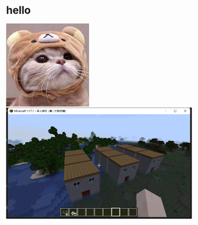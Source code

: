 # hello
![.](https://github.com/ophwsjtu18/ohw22s/blob/main/jsl/cat.jpg?raw=true)
![.](https://github.com/ophwsjtu18/ohw22s/blob/main/jsl/houses.png?raw=true)
